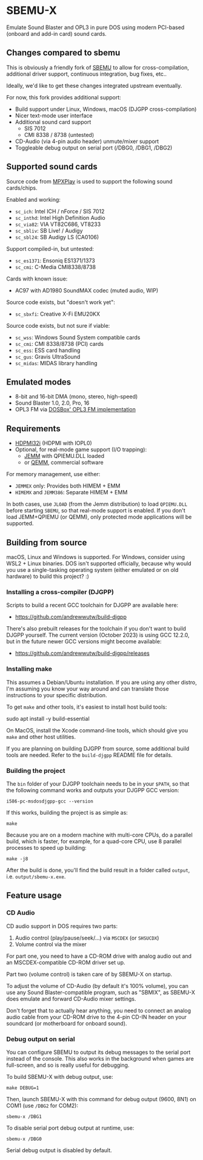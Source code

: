 # SBEMU-X

Emulate Sound Blaster and OPL3 in pure DOS using modern
PCI-based (onboard and add-in card) sound cards.

## Changes compared to sbemu

This is obviously a friendly fork of [SBEMU](https://github.com/crazii/SBEMU)
to allow for cross-compilation, additional driver support,
continuous integration, bug fixes, etc..

Ideally, we'd like to get these changes integrated upstream
eventually.

For now, this fork provides additional support:

* Build support under Linux, Windows, macOS (DJGPP cross-compilation)
* Nicer text-mode user interface
* Additional sound card support
  * SIS 7012
  * CMI 8338 / 8738 (untested)
* CD-Audio (via 4-pin audio header) unmute/mixer support
* Toggleable debug output on serial port (/DBG0, /DBG1, /DBG2)

## Supported sound cards

Source code from [MPXPlay](https://mpxplay.sourceforge.net/)
is used to support the following sound cards/chips.

Enabled and working:

 * `sc_ich`: Intel ICH / nForce / SIS 7012
 * `sc_inthd`: Intel High Definition Audio
 * `sc_via82`: VIA VT82C686, VT8233
 * `sc_sbliv`: SB Live! / Audigy
 * `sc_sbl24`: SB Audigy LS (CA0106)

Support compiled-in, but untested:

 * `sc_es1371`: Ensoniq ES1371/1373
 * `sc_cmi`: C-Media CMI8338/8738

Cards with known issue:

 * AC97 with AD1980 SoundMAX codec (muted audio, WIP)

Source code exists, but "doesn't work yet":

 * `sc_sbxfi`: Creative X-Fi EMU20KX

Source code exists, but not sure if viable:

 * `sc_wss`: Windows Sound System compatible cards
 * `sc_cmi`: CMI 8338/8738 (PCI) cards
 * `sc_ess`: ESS card handling
 * `sc_gus`: Gravis UltraSound
 * `sc_midas`: MIDAS library handling

## Emulated modes

 * 8-bit and 16-bit DMA (mono, stereo, high-speed)
 * Sound Blaster 1.0, 2.0, Pro, 16
 * OPL3 FM via [DOSBox' OPL3 FM implementation](https://www.dosbox.com/)

## Requirements

 * [HDPMI32i](https://github.com/crazii/HX) (HDPMI with IOPL0)
 * Optional, for real-mode game support (I/O trapping):
   * [JEMM](https://github.com/Baron-von-Riedesel/Jemm) with QPIEMU.DLL loaded
   * or [QEMM](https://en.wikipedia.org/wiki/QEMM), commercial software

For memory management, use either:

 * `JEMMEX` only: Provides both HIMEM + EMM
 * `HIMEMX` and `JEMM386`: Separate HIMEM + EMM

In both cases, use `JLOAD` (from the Jemm distribution)
to load `QPIEMU.DLL` before starting `SBEMU`,
so that real-mode support is enabled. If you don't load
JEMM+QPIEMU (or QEMM), only protected mode applications
will be supported.

## Building from source

macOS, Linux and Windows is supported. For Windows, consider using
WSL2 + Linux binaries. DOS isn't supported officially, because why
would you use a single-tasking operating system (either emulated or
on old hardware) to build this project? :)

### Installing a cross-compiler (DJGPP)

Scripts to build a recent GCC toolchain for DJGPP are available here:

* https://github.com/andrewwutw/build-djgpp

There's also prebuilt releases for the toolchain if you don't want
to build DJGPP yourself. The current version (October 2023) is using
GCC 12.2.0, but in the future newer GCC versions might become available:

* https://github.com/andrewwutw/build-djgpp/releases

### Installing make

This assumes a Debian/Ubuntu installation. If you are using any other
distro, I'm assuming you know your way around and can translate those
instructions to your specific distribution.

To get `make` and other tools, it's easiest to install host build tools:

   sudo apt install -y build-essential

On MacOS, install the Xcode command-line tools, which should give you
`make` and other host utilities.

If you are planning on building DJGPP from source, some additional build
tools are needed. Refer to the `build-djgpp` README file for details.

### Building the project

The `bin` folder of your DJGPP toolchain needs to be in your `$PATH`,
so that the following command works and outputs your DJGPP GCC version:

    i586-pc-msdosdjgpp-gcc --version

If this works, building the project is as simple as:

    make

Because you are on a modern machine with multi-core CPUs, do a parallel
build, which is faster, for example, for a quad-core CPU, use 8 parallel
processes to speed up building:

    make -j8

After the build is done, you'll find the build result in a folder called
`output`, i.e. `output/sbemu-x.exe`.

## Feature usage

### CD Audio

CD audio support in DOS requires two parts:

1. Audio control (play/pause/seek/...) via `MSCDEX` (or `SHSUCDX`)
2. Volume control via the mixer

For part one, you need to have a CD-ROM drive with analog audio out
and an MSCDEX-compatible CD-ROM driver set up.

Part two (volume control) is taken care of by SBEMU-X on startup.

To adjust the volume of CD-Audio (by default it's 100% volume),
you can use any Sound Blaster-compatible program, such as "SBMIX",
as SBEMU-X does emulate and forward CD-Audio mixer settings.

Don't forget that to actually hear anything, you need to connect
an analog audio cable from your CD-ROM drive to the 4-pin CD-IN
header on your soundcard (or motherboard for onboard sound).


### Debug output on serial

You can configure SBEMU to output its debug messages to the serial
port instead of the console. This also works in the background when
games are full-screen, and so is really useful for debugging.

To build SBEMU-X with debug output, use:

    make DEBUG=1

Then, launch SBEMU-X with this command for debug output (9600, 8N1)
on COM1 (use `/DBG2` for COM2):

    sbemu-x /DBG1

To disable serial port debug output at runtime, use:

    sbemu-x /DBG0

Serial debug output is disabled by default.
